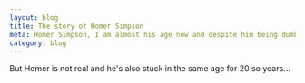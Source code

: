 ```yaml
---
layout: blog
title: The story of Homer Simpson
meta: Homer Simpson, I am almost his age now and despite him being dumb, I still haven't achieved as much as he has 
category: blog
---
```


But Homer is not real and he's also stuck in the same age for 20 so years...